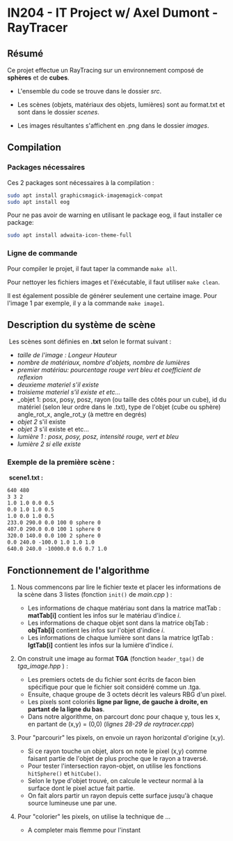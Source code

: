 # IN204 - IT Project w/ Axel Dumont - RayTracer

## Résumé

Ce projet effectue un RayTracing sur un environnement composé de **sphères** et de **cubes**.

 - L'ensemble du code se trouve dans le dossier _src_.

 - Les scènes (objets, matériaux des objets, lumières) sont au format.txt et sont dans le dossier _scenes_.
 
 - Les images résultantes s'affichent en .png dans le dossier _images_.


## Compilation

### Packages nécessaires

Ces 2 packages sont nécessaires à la compilation :
​
```bash
sudo apt install graphicsmagick-imagemagick-compat
sudo apt install eog
```
Pour ne pas avoir de warning en utilisant le package eog, il faut installer ce package:

```bash
sudo apt install adwaita-icon-theme-full
```

### Ligne de commande

Pour compiler le projet, il faut taper la commande `make all`. 

Pour nettoyer les fichiers images et l'éxécutable, il faut utiliser `make clean`.

Il est également possible de générer seulement une certaine image. Pour l'image 1 par exemple, il y a la commande `make image1`.

## Description du système de scène 
​ 
Les scènes sont définies en **.txt** selon le format suivant :

*  _taille de l'image : Longeur Hauteur_ 
* _nombre de matériaux, nombre d'objets, nombre de lumières_
* _premier matériau: pourcentage rouge vert bleu et coefficient de reflexion_
* _deuxieme materiel s'il existe_
* _troisieme materiel s'il existe et etc..._ 
* _objet 1: posx, posy, posz, rayon (ou taille des côtés pour un cube), id du matériel (selon leur ordre dans le .txt), type de l'objet (cube ou sphère) angle_rot_x, angle_rot_y (à mettre en degrés)
*  _objet 2_ s'il existe
* _objet 3_ s'il existe et etc...
* _lumière 1 : posx, posy, posz, intensité rouge, vert et bleu_
* _lumière 2 si elle existe_

### Exemple de la première scène :
​
**scene1.txt :**
```txt
640 480                            
3 3 2                             
1.0 1.0 0.0 0.5                    
0.0 1.0 1.0 0.5                   
1.0 0.0 1.0 0.5                   
233.0 290.0 0.0 100 0 sphere 0    
407.0 290.0 0.0 100 1 sphere 0   
320.0 140.0 0.0 100 2 sphere 0     
0.0 240.0 -100.0 1.0 1.0 1.0 
640.0 240.0 -10000.0 0.6 0.7 1.0
```

## Fonctionnement de l'algorithme

1. Nous commencons par lire le fichier texte et placer les informations de la scène dans 3 listes (fonction `init()` de _main.cpp_ ) :
    - Les informations de chaque matériau sont dans la matrice matTab : **matTab[i]** contient les infos sur le matériau d'indice _i_.
    - Les informations de chaque objet sont dans la matrice objTab : **objTab[i]** contient les infos sur l'objet d'indice _i_.
    - Les informations de chaque lumière sont dans la matrice lgtTab : **lgtTab[i]** contient les infos sur la lumière d'indice _i_.

2. On construit une image au format **TGA** (fonction `header_tga()` de _tga_image.hpp_ ) :
    - Les premiers octets de du fichier sont écrits de facon bien spécifique pour que le fichier soit considéré comme un .tga.
    - Ensuite, chaque groupe de 3 octets décrit les valeurs RBG d'un pixel.
    - Les pixels sont coloriés **ligne par ligne, de gauche à droite, en partant de la ligne du bas**.
    - Dans notre algorithme, on parcourt donc pour chaque y, tous les x, en partant de (x,y) = (0,0) (_lignes 28-29 de raytracer.cpp_)

3. Pour "parcourir" les pixels, on envoie un rayon horizontal d'origine (x,y). 
    - Si ce rayon touche un objet, alors on note le pixel (x,y) comme faisant partie de l'objet de plus proche que le rayon a traversé.
    - Pour tester l'intersection rayon-objet, on utilise les fonctions `hitSphere()` et `hitCube()`.
    - Selon le type d'objet trouvé, on calcule le vecteur normal à la surface dont le pixel actue fait partie.
    - On fait alors partir un rayon depuis cette surface jusqu'à chaque source lumineuse une par une.

4. Pour "colorier" les pixels, on utilise la technique de ...
    - A completer mais flemme pour l'instant
